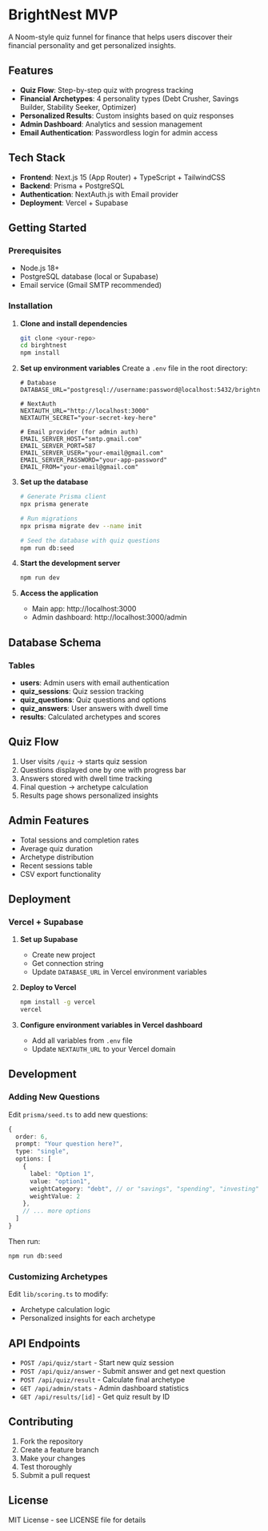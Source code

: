 # BrightNest MVP

A Noom-style quiz funnel for finance that helps users discover their financial personality and get personalized insights.

## Features

- **Quiz Flow**: Step-by-step quiz with progress tracking
- **Financial Archetypes**: 4 personality types (Debt Crusher, Savings Builder, Stability Seeker, Optimizer)
- **Personalized Results**: Custom insights based on quiz responses
- **Admin Dashboard**: Analytics and session management
- **Email Authentication**: Passwordless login for admin access

## Tech Stack

- **Frontend**: Next.js 15 (App Router) + TypeScript + TailwindCSS
- **Backend**: Prisma + PostgreSQL
- **Authentication**: NextAuth.js with Email provider
- **Deployment**: Vercel + Supabase

## Getting Started

### Prerequisites

- Node.js 18+ 
- PostgreSQL database (local or Supabase)
- Email service (Gmail SMTP recommended)

### Installation

1. **Clone and install dependencies**
   ```bash
   git clone <your-repo>
   cd birghtnest
   npm install
   ```

2. **Set up environment variables**
   Create a `.env` file in the root directory:
   ```env
   # Database
   DATABASE_URL="postgresql://username:password@localhost:5432/brightnest"
   
   # NextAuth
   NEXTAUTH_URL="http://localhost:3000"
   NEXTAUTH_SECRET="your-secret-key-here"
   
   # Email provider (for admin auth)
   EMAIL_SERVER_HOST="smtp.gmail.com"
   EMAIL_SERVER_PORT=587
   EMAIL_SERVER_USER="your-email@gmail.com"
   EMAIL_SERVER_PASSWORD="your-app-password"
   EMAIL_FROM="your-email@gmail.com"
   ```

3. **Set up the database**
   ```bash
   # Generate Prisma client
   npx prisma generate
   
   # Run migrations
   npx prisma migrate dev --name init
   
   # Seed the database with quiz questions
   npm run db:seed
   ```

4. **Start the development server**
   ```bash
   npm run dev
   ```

5. **Access the application**
   - Main app: http://localhost:3000
   - Admin dashboard: http://localhost:3000/admin

## Database Schema

### Tables

- **users**: Admin users with email authentication
- **quiz_sessions**: Quiz session tracking
- **quiz_questions**: Quiz questions and options
- **quiz_answers**: User answers with dwell time
- **results**: Calculated archetypes and scores

## Quiz Flow

1. User visits `/quiz` → starts quiz session
2. Questions displayed one by one with progress bar
3. Answers stored with dwell time tracking
4. Final question → archetype calculation
5. Results page shows personalized insights

## Admin Features

- Total sessions and completion rates
- Average quiz duration
- Archetype distribution
- Recent sessions table
- CSV export functionality

## Deployment

### Vercel + Supabase

1. **Set up Supabase**
   - Create new project
   - Get connection string
   - Update `DATABASE_URL` in Vercel environment variables

2. **Deploy to Vercel**
   ```bash
   npm install -g vercel
   vercel
   ```

3. **Configure environment variables in Vercel dashboard**
   - Add all variables from `.env` file
   - Update `NEXTAUTH_URL` to your Vercel domain

## Development

### Adding New Questions

Edit `prisma/seed.ts` to add new questions:

```typescript
{
  order: 6,
  prompt: "Your question here?",
  type: "single",
  options: [
    {
      label: "Option 1",
      value: "option1",
      weightCategory: "debt", // or "savings", "spending", "investing"
      weightValue: 2
    },
    // ... more options
  ]
}
```

Then run:
```bash
npm run db:seed
```

### Customizing Archetypes

Edit `lib/scoring.ts` to modify:
- Archetype calculation logic
- Personalized insights for each archetype

## API Endpoints

- `POST /api/quiz/start` - Start new quiz session
- `POST /api/quiz/answer` - Submit answer and get next question
- `POST /api/quiz/result` - Calculate final archetype
- `GET /api/admin/stats` - Admin dashboard statistics
- `GET /api/results/[id]` - Get quiz result by ID

## Contributing

1. Fork the repository
2. Create a feature branch
3. Make your changes
4. Test thoroughly
5. Submit a pull request

## License

MIT License - see LICENSE file for details